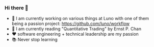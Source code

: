 ### Hi there 👋

- 🔭 I am currently working on various things at Luno with one of them being a passion project: https://github.com/luno/workflow
- 🌱 I am currently reading "Quantitative Trading" by Ernst P. Chan
- ❤️ software engineering + technical leadership are my passion 
- 📚 Never stop learning
